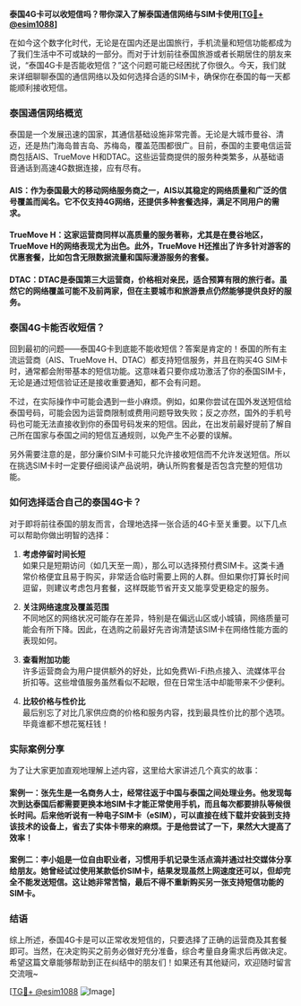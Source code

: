 **泰国4G卡可以收短信吗？带你深入了解泰国通信网络与SIM卡使用[[TG💪+ @esim1088](https://t.me/s/esim1088)]**

在如今这个数字化时代，无论是在国内还是出国旅行，手机流量和短信功能都成为了我们生活中不可或缺的一部分。而对于计划前往泰国旅游或者长期居住的朋友来说，“泰国4G卡是否能收短信？”这个问题可能已经困扰了你很久。今天，我们就来详细聊聊泰国的通信网络以及如何选择合适的SIM卡，确保你在泰国的每一天都能顺利接收短信。

### 泰国通信网络概览

泰国是一个发展迅速的国家，其通信基础设施非常完善。无论是大城市曼谷、清迈，还是热门海岛普吉岛、苏梅岛，覆盖范围都很广。目前，泰国的主要电信运营商包括AIS、TrueMove H和DTAC。这些运营商提供的服务种类繁多，从基础语音通话到高速4G数据连接，应有尽有。

#### AIS：作为泰国最大的移动网络服务商之一，AIS以其稳定的网络质量和广泛的信号覆盖而闻名。它不仅支持4G网络，还提供多种套餐选择，满足不同用户的需求。

#### TrueMove H：这家运营商同样以高质量的服务著称，尤其是在曼谷地区，TrueMove H的网络表现尤为出色。此外，TrueMove H还推出了许多针对游客的优惠套餐，比如包含无限数据流量和国际漫游服务的套餐。

#### DTAC：DTAC是泰国第三大运营商，价格相对亲民，适合预算有限的旅行者。虽然它的网络覆盖可能不及前两家，但在主要城市和旅游景点仍然能够提供良好的服务。

### 泰国4G卡能否收短信？

回到最初的问题——泰国4G卡到底能不能收短信？答案是肯定的！泰国的所有主流运营商（AIS、TrueMove H、DTAC）都支持短信服务，并且在购买4G SIM卡时，通常都会附带基本的短信功能。这意味着只要你成功激活了你的泰国SIM卡，无论是通过短信验证还是接收重要通知，都不会有问题。

不过，在实际操作中可能会遇到一些小麻烦。例如，如果你尝试在国外发送短信给泰国号码，可能会因为运营商限制或费用问题导致失败；反之亦然，国外的手机号码也可能无法直接收到你的泰国号码发来的短信。因此，在出发前最好提前了解自己所在国家与泰国之间的短信互通规则，以免产生不必要的误解。

另外需要注意的是，部分廉价SIM卡可能只允许接收短信而不允许发送短信。所以在挑选SIM卡时一定要仔细阅读产品说明，确认所购套餐是否包含完整的短信功能。

### 如何选择适合自己的泰国4G卡？

对于即将前往泰国的朋友而言，合理地选择一张合适的4G卡至关重要。以下几点可以帮助你做出明智的选择：

1. **考虑停留时间长短**  
   如果只是短期访问（如几天至一周），那么可以选择预付费SIM卡。这类卡通常价格便宜且易于购买，非常适合临时需要上网的人群。但如果你打算长时间逗留，则建议考虑包月套餐，这样既能节省开支又能享受更稳定的服务。

2. **关注网络速度及覆盖范围**  
   不同地区的网络状况可能存在差异，特别是在偏远山区或小城镇，网络质量可能会有所下降。因此，在选购之前最好先咨询清楚该SIM卡在网络性能方面的表现如何。

3. **查看附加功能**  
   许多运营商会为用户提供额外的好处，比如免费Wi-Fi热点接入、流媒体平台折扣等。这些增值服务虽然看似不起眼，但在日常生活中却能带来不少便利。

4. **比较价格与性价比**  
   最后别忘了对比几家供应商的价格和服务内容，找到最具性价比的那个选项。毕竟谁都不想花冤枉钱！

### 实际案例分享

为了让大家更加直观地理解上述内容，这里给大家讲述几个真实的故事：

#### 案例一：张先生是一名商务人士，经常往返于中国与泰国之间处理业务。他发现每次到达泰国后都需要更换本地SIM卡才能正常使用手机，而且每次都要排队等候很长时间。后来他听说有一种电子SIM卡（eSIM），可以直接在线下载并安装到支持该技术的设备上，省去了实体卡带来的麻烦。于是他尝试了一下，果然大大提高了效率！

#### 案例二：李小姐是一位自由职业者，习惯用手机记录生活点滴并通过社交媒体分享给朋友。她曾经试过使用某款低价SIM卡，结果发现虽然上网速度还可以，但却完全不能发送短信。这让她非常苦恼，最后不得不重新购买另一张支持短信功能的SIM卡。

### 结语

综上所述，泰国4G卡是可以正常收发短信的，只要选择了正确的运营商及其套餐即可。当然，在决定购买之前务必做好充分准备，综合考量自身需求后再做决定。希望这篇文章能够帮助到正在纠结中的朋友们！如果还有其他疑问，欢迎随时留言交流哦~

[[TG💪+ @esim1088](https://t.me/s/esim1088) ![Image](https://i.postimg.cc/4NQfJmqS/Snipaste-2025-05-13-00-14-12.png)]